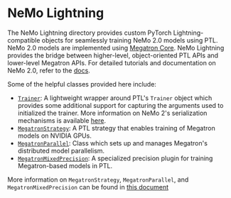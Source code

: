 # NeMo Lightning

The NeMo Lightning directory provides custom PyTorch Lightning-compatible objects for seamlessly training NeMo 2.0 models using PTL. NeMo 2.0 models
are implemented using [Megatron Core](https://github.com/NVIDIA/Megatron-LM/tree/main/megatron/core). NeMo Lightning provides the bridge between higher-level, object-oriented PTL APIs and lower-level Megatron APIs.
For detailed tutorials and documentation on NeMo 2.0, refer to the [docs](https://docs.nvidia.com/nemo-framework/user-guide/latest/nemo_2.0/index.html).

Some of the helpful classes provided here include:
- [`Trainer`](./pytorch/trainer.py): A lightweight wrapper around PTL's `Trainer` object which provides some additional support for capturing the arguments used to initialized the trainer. More information on NeMo 2's serialization mechanisms is available [here](https://docs.nvidia.com/nemo-framework/user-guide/latest/nemo_2.0/design/serialization.html).
- [`MegatronStrategy`](./pytorch/strategies.py): A PTL strategy that enables training of Megatron models on NVIDIA GPUs.
- [`MegatronParallel`](./megatron_parallel.py): Class which sets up and manages Megatron's distributed model parallelism.
- [`MegatronMixedPrecision`](./pytorch/plugins/mixed_precision.py): A specialized precision plugin for training Megatron-based models in PTL.

More information on `MegatronStrategy`, `MegatronParallel`, and `MegatronMixedPrecision` can be found in [this document](https://docs.nvidia.com/nemo-framework/user-guide/latest/nemo_2.0/design/megatron.html)
